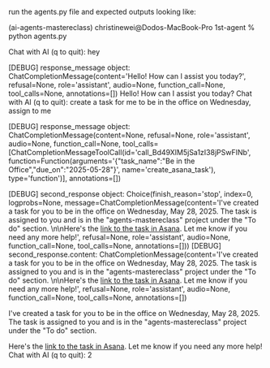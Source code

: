 run the agents.py file and expected outputs looking like:

(ai-agents-mastereclass) christinewei@Dodos-MacBook-Pro 1st-agent % python agents.py

Chat with AI (q to quit): hey

[DEBUG] response_message object:
ChatCompletionMessage(content='Hello! How can I assist you today?', refusal=None, role='assistant', audio=None, function_call=None, tool_calls=None, annotations=[])
Hello! How can I assist you today?
Chat with AI (q to quit): create a task for me to be in the office on Wednesday, assign to me

[DEBUG] response_message object:
ChatCompletionMessage(content=None, refusal=None, role='assistant', audio=None, function_call=None, tool_calls=[ChatCompletionMessageToolCall(id='call_Bd49XIM5jSa1zI38jPSwFINb', function=Function(arguments='{"task_name":"Be in the Office","due_on":"2025-05-28"}', name='create_asana_task'), type='function')], annotations=[])

[DEBUG] second_response object:
Choice(finish_reason='stop', index=0, logprobs=None, message=ChatCompletionMessage(content='I\'ve created a task for you to be in the office on Wednesday, May 28, 2025. The task is assigned to you and is in the "agents-mastereclass" project under the "To do" section. \n\nHere\'s the [link to the task in Asana](https://app.asana.com/1/68/project/58/task/585). Let me know if you need any more help!', refusal=None, role='assistant', audio=None, function_call=None, tool_calls=None, annotations=[]))
[DEBUG] second_response.content:
ChatCompletionMessage(content='I\'ve created a task for you to be in the office on Wednesday, May 28, 2025. The task is assigned to you and is in the "agents-mastereclass" project under the "To do" section. \n\nHere\'s the [link to the task in Asana](https://app.asana.com/1/1522/project/285/task/2582). Let me know if you need any more help!', refusal=None, role='assistant', audio=None, function_call=None, tool_calls=None, annotations=[])

I've created a task for you to be in the office on Wednesday, May 28, 2025. The task is assigned to you and is in the "agents-mastereclass" project under the "To do" section. 

Here's the [link to the task in Asana](https://app.asana.com/1/8252/project/252/task/252). Let me know if you need any more help!
Chat with AI (q to quit): 2